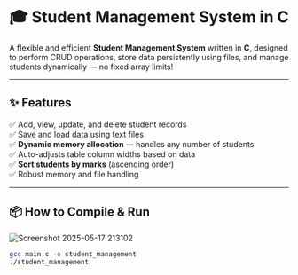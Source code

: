 # 🎓 Student Management System in C

A flexible and efficient **Student Management System** written in **C**, designed to perform CRUD operations, store data persistently using files, and manage students dynamically — no fixed array limits!

---

## ✨ Features

✅ Add, view, update, and delete student records  
✅ Save and load data using text files  
✅ **Dynamic memory allocation** — handles any number of students  
✅ Auto-adjusts table column widths based on data  
✅ **Sort students by marks** (ascending order)  
✅ Robust memory and file handling

---

## 📦 How to Compile & Run

![Screenshot 2025-05-17 213102](https://github.com/user-attachments/assets/d863196b-06f7-4f76-ad41-39e67106aec3)


```bash
gcc main.c -o student_management
./student_management


